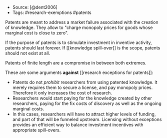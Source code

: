 
- Source: [@dent2006]
- Tags: #research-exemptions #patents 

Patents are meant to address a market failure associated with the creation of knowledge. They allow to "charge monopoly prices for goods whose marginal cost is close to zero". 

If the purpose of patents is to stimulate investment in inventive activity, patents should last forever. If [[knowledge spill-over]] is the scope, patents should not exist at all. 

Patents of finite length are a compromise in between both extremes. 

These are some arguments **against** [[research exceptions for patents]]:

- Patents do not *prohibit* researchers from using patented knowledge. It merely requires them to secure a license, and pay monopoly prices. Therefore it only increases the cost of research. 
- Researchers would start paying for the knowledge created by other researchers, paying for the fix costs of discovery as well as the ongoing marginal costs. 
- In this cases, researchers will have to attract higher levels of funding, and part of that will be funneled upstream. Licensing without exceptions provides an efficient way to balance investment incentives with appropriate spill-overs. 